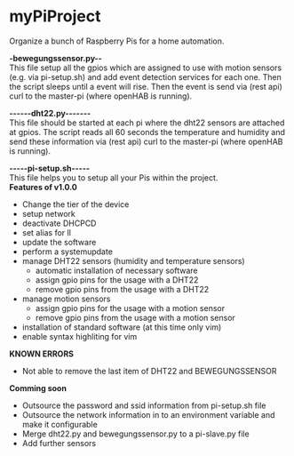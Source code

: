 # myPiProject
Organize a bunch of Raspberry Pis for a home automation.

**-bewegungssensor.py--** <br>
This file setup all the gpios which are assigned to use with motion sensors (e.g. via pi-setup.sh) and add event detection services for each one. Then the script sleeps until a event will rise. Then the event is send via (rest api) curl to the master-pi (where openHAB is running).

**------dht22.py-------**<br>
This file should be started at each pi where the dht22 sensors are attached at gpios.
The script reads all 60 seconds the temperature and humidity and send these information via (rest api) curl to the master-pi (where openHAB is running).

**-----pi-setup.sh-----** <br>
This file helps you to setup all your Pis within the project.<br>
**Features of v1.0.0**
- Change the tier of the device
- setup network
- deactivate DHCPCD
- set alias for ll
- update the software
- perform a systemupdate
- manage DHT22 sensors (humidity and temperature sensors) 
  - automatic installation of necessary software
  - assign gpio pins for the usage with a DHT22
  - remove gpio pins from the usage with a DHT22
- manage motion sensors 
  - assign gpio pins for the usage with a motion sensor
  - remove gpio pins from the usage with a motion sensor
- installation of standard software (at this time only vim) 
- enable syntax highliting for vim

**KNOWN ERRORS**
- Not able to remove the last item of DHT22 and BEWEGUNGSSENSOR

**Comming soon**
- Outsource the password and ssid information from pi-setup.sh file
- Outsource the network information in to an environment variable and make it configurable
- Merge dht22.py and bewegungssensor.py to a pi-slave.py file
- Add further sensors 
